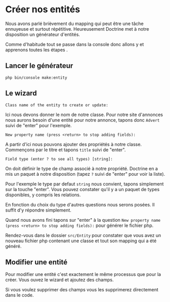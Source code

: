 # Créer nos entités

Nous avons parlé brièvement du mapping qui peut être une tâche ennuyeuse et surtout répétitive. Heureusement Doctrine met à notre disposition un générateur d'entités.

Comme d'habitude tout se passe dans la console donc allons y et apprenons toutes les étapes .

## Lancer le générateur

`php bin/console make:entity`

## Le wizard

`Class name of the entity to create or update:`

Ici nous devons donner le nom de notre classe. Pour notre site d'annonces nous aurons besoin d'une entité pour notre annonce, tapons donc `Advert` suivi de "enter" pour l'exemple.

`New property name (press <return> to stop adding fields):`

A partir d'ici nous pouvons ajouter des propriétés à notre classe. Commençons par le titre et tapons `title` suivi de "enter".

`Field type (enter ? to see all types) [string]:`

On doit définir le type de champ associé à notre propriété. Doctrine en a mis un paquet à notre disposition (tapez `?` suivi de "enter" pour voir la liste). 

Pour l'exemple le type par defaut `string` nous convient, tapons simplement sur la touche "enter". Vous pouvez constater qu'il y a un paquet de types disponibles, y compris les relations. 

En fonction du choix du type d'autres questions nous serons posées. Il suffit d'y répondre simplement.

Quand nous avons fini tapons sur "enter" à la question `New property name (press <return> to stop adding fields):` pour générer le fichier php.

Rendez-vous dans le dossier `src/Entity` pour constater que vous avez un nouveau fichier php contenant une classe et tout son mapping qui a été généré.

## Modifier une entité

Pour modifier une entité c'est exactement le même processus que pour la créer. Vous ouvez le wizard et ajoutez des champs.

Si vous voulez supprimer des champs vous les supprimerez directement dans le code.



